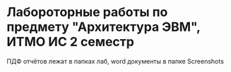 # Лабороторные работы по предмету "Архитектура ЭВМ", ИТМО ИС 2 семестр

ПДФ отчётов лежат в папках лаб, word документы в папке Screenshots
